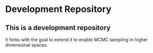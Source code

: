 Development Repository
================

## This is a development repository

It forks with the goal to extend it to enable MCMC sampling in higher
dimensional spaces.
